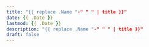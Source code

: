 ```yaml
---
title: "{{ replace .Name "-" " " | title }}"
date: {{ .Date }}
lastmod: {{ .Date }}
description: "{{ replace .Name "-" " " | title }}"
draft: false
---
```


